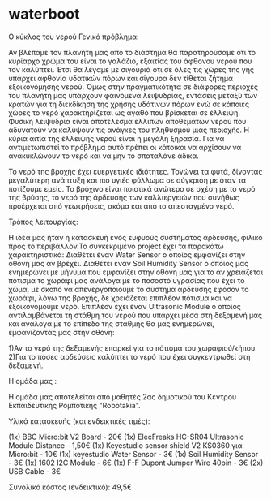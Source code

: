 # waterboot

Ο κύκλος του νερού
Γενικό πρόβλημα:

Αν βλέπαμε τον πλανήτη μας από το διάστημα θα παρατηρούσαμε ότι το κυρίαρχο χρώμα του είναι το γαλάζιο, εξαιτίας του άφθονου νερού που τον καλύπτει. Έτσι θα λέγαμε με σιγουριά ότι σε όλες τις χώρες της γης υπάρχει αφθονία υδατικών πόρων και σίγουρα δεν τίθεται ζήτημα εξοικονόμησης νερού. Όμως στην πραγματικότητα σε διάφορες περιοχές του πλανήτη μας υπάρχουν φαινόμενα λειψυδρίας, εντάσεις μεταξύ των κρατών για τη διεκδίκηση της χρήσης υδάτινων πόρων ενώ σε κάποιες χώρες το νερό χαρακτηρίζεται ως αγαθό που βρίσκεται σε έλλειψη. Φυσική λειψυδρία είναι αποτέλεσμα ελλιπών αποθεμάτων νερού που αδυνατούν να καλύψουν τις ανάγκες του πληθυσμού μιας περιοχής. Η κύρια αιτία της έλλειψης νερού είναι η μεγάλη ξηρασία. Για να αντιμετωπιστεί το πρόβλημα αυτό πρέπει οι κάτοικοι να αρχίσουν να ανακυκλώνουν το νερό και να μην το σπαταλάνε άδικα.

Το νερό της βροχής έχει ευεργετικές ιδιότητες. Τονώνει τα φυτά, δίνοντας μεγαλύτερη ανάπτυξη και πιο υγιές φύλλωμα σε σύγκριση με όταν τα ποτίζουμε εμείς. Το βρόχινο είναι ποιοτικά ανώτερο σε σχέση με το νερό της βρύσης, το νερό της άρδευσης των καλλιεργειών που συνήθως προέρχεται από γεωτρήσεις, ακόμα και από το απεσταγμένο νερό.

Τρόπος λειτουργίας:

Η ιδέα μας ήταν η κατασκευή ενός ευφυούς συστήματος άρδευσης, φιλικό προς το περιβάλλον.Το συγκεκριμένο project έχει τα παρακάτω χαρακτηριστικά: Διαθέτει έναν Water Sensor ο οποίος εμφανίζει στην οθόνη μας αν βρέχει. Διαθέτει έναν Soil Humidity Sensor ο οποίος μας ενημερώνει με μήνυμα που εμφανίζει στην οθόνη μας για το αν χρειάζεται πότισμα το χωράφι μας ανάλογα με το ποσοστό υγρασίας που έχει το χώμα, με σκοπό να απενεργοποιούμε το σύστημα άρδευσης εφόσον το χωράφι, λόγω της βροχής, δε χρειάζεται επιπλέον πότισμα και να εξοικονομούμε νερό. Επιπλέον έχει έναν Ultrasonic Module ο οποίος αντιλαμβάνεται τη στάθμη του νερού που υπάρχει μέσα στη δεξαμενή μας και ανάλογα με το επίπεδο της στάθμης θα μας ενημερώνει, εμφανίζοντάς μας στην οθόνη:

1)Αν το νερό της δεξαμενής επαρκεί για το πότισμα του χωραφιού/κήπου.
2)Για το πόσες αρδεύσεις καλύπτει το νερό που έχει συγκεντρωθεί στη δεξαμενή.


Η ομάδα μας :

Η ομάδα μας αποτελείται από μαθητές 2ας δημοτικού του Κέντρου Εκπαιδευτικής Ρομποτικής "Robotakia".

Υλικά κατασκευής (και ενδεικτικές τιμές):

(1x) BBC Micro:bit V2 Board - 20€ (1x) ElecFreaks HC-SR04 Ultrasonic Module Distance - 1,50€ (1x) Keyestudio sensor shield V2 KS0360 για Micro:bit - 10€ (1x) keyestudio Water Sensor - 3€ (1x) Soil Humidity Sensor - 3€ (1x) 1602 I2C Module - 6€ (1x) F-F Dupont Jumper Wire 40pin - 3€ (2x) USB Cable - 3€

Συνολικό κόστος (ενδεικτικό): 49,5€
